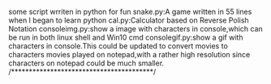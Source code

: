 some script wrriten in python for fun
snake.py:A game written in 55 lines when I began to learn python
cal.py:Calculator based on Reverse Polish Notation
consoleimg.py:show a image with characters in console,which can be run in both linux shell and Win10 cmd
consolegif.py:show a gif with characters in console.This could be updated to convert movies to characters movies
played on notepad,with a rather high resolution since characters on notepad could be much smaller.
/****************************************/

